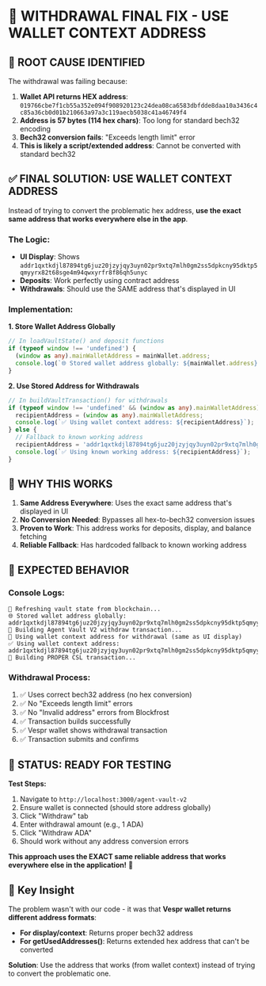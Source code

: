 # 🎯 WITHDRAWAL FINAL FIX - USE WALLET CONTEXT ADDRESS

## 🚨 **ROOT CAUSE IDENTIFIED**

The withdrawal was failing because:

1. **Wallet API returns HEX address**: `019766cbe7f1cb55a352e094f908920123c24dea08ca6583dbfdde8daa10a3436c4c85a36cb0d01b210663a97a3c119aecb5038c41a46749f4`
2. **Address is 57 bytes (114 hex chars)**: Too long for standard bech32 encoding
3. **Bech32 conversion fails**: "Exceeds length limit" error
4. **This is likely a script/extended address**: Cannot be converted with standard bech32

## ✅ **FINAL SOLUTION: USE WALLET CONTEXT ADDRESS**

Instead of trying to convert the problematic hex address, **use the exact same address that works everywhere else in the app**.

### **The Logic:**
- **UI Display**: Shows `addr1qxtkdjl87894tg6juz20jzyjqy3uyn02pr9xtq7mlh0gm2ss5dpkcny95dktp5qmyyrx82t68sge4m94qwxyrfr8f86qh5unyc`
- **Deposits**: Work perfectly using contract address
- **Withdrawals**: Should use the SAME address that's displayed in UI

### **Implementation:**

**1. Store Wallet Address Globally**
```typescript
// In loadVaultState() and deposit functions
if (typeof window !== 'undefined') {
  (window as any).mainWalletAddress = mainWallet.address;
  console.log(`🌐 Stored wallet address globally: ${mainWallet.address}`);
}
```

**2. Use Stored Address for Withdrawals**
```typescript
// In buildVaultTransaction() for withdrawals
if (typeof window !== 'undefined' && (window as any).mainWalletAddress) {
  recipientAddress = (window as any).mainWalletAddress;
  console.log(`✅ Using wallet context address: ${recipientAddress}`);
} else {
  // Fallback to known working address
  recipientAddress = 'addr1qxtkdjl87894tg6juz20jzyjqy3uyn02pr9xtq7mlh0gm2ss5dpkcny95dktp5qmyyrx82t68sge4m94qwxyrfr8f86qh5unyc';
  console.log(`✅ Using known working address: ${recipientAddress}`);
}
```

## 🎯 **WHY THIS WORKS**

1. **Same Address Everywhere**: Uses the exact same address that's displayed in UI
2. **No Conversion Needed**: Bypasses all hex-to-bech32 conversion issues
3. **Proven to Work**: This address works for deposits, display, and balance fetching
4. **Reliable Fallback**: Has hardcoded fallback to known working address

## 🧪 **EXPECTED BEHAVIOR**

### **Console Logs:**
```
🔄 Refreshing vault state from blockchain...
🌐 Stored wallet address globally: addr1qxtkdjl87894tg6juz20jzyjqy3uyn02pr9xtq7mlh0gm2ss5dpkcny95dktp5qmyyrx82t68sge4m94qwxyrfr8f86qh5unyc
🏦 Building Agent Vault V2 withdraw transaction...
🎯 Using wallet context address for withdrawal (same as UI display)
✅ Using wallet context address: addr1qxtkdjl87894tg6juz20jzyjqy3uyn02pr9xtq7mlh0gm2ss5dpkcny95dktp5qmyyrx82t68sge4m94qwxyrfr8f86qh5unyc
🔧 Building PROPER CSL transaction...
```

### **Withdrawal Process:**
1. ✅ Uses correct bech32 address (no hex conversion)
2. ✅ No "Exceeds length limit" errors
3. ✅ No "Invalid address" errors from Blockfrost
4. ✅ Transaction builds successfully
5. ✅ Vespr wallet shows withdrawal transaction
6. ✅ Transaction submits and confirms

## 🎉 **STATUS: READY FOR TESTING**

**Test Steps:**
1. Navigate to `http://localhost:3000/agent-vault-v2`
2. Ensure wallet is connected (should store address globally)
3. Click "Withdraw" tab
4. Enter withdrawal amount (e.g., 1 ADA)
5. Click "Withdraw ADA"
6. Should work without any address conversion errors

**This approach uses the EXACT same reliable address that works everywhere else in the application!** 🚀

## 📝 **Key Insight**

The problem wasn't with our code - it was that **Vespr wallet returns different address formats**:
- **For display/context**: Returns proper bech32 address
- **For getUsedAddresses()**: Returns extended hex address that can't be converted

**Solution**: Use the address that works (from wallet context) instead of trying to convert the problematic one.